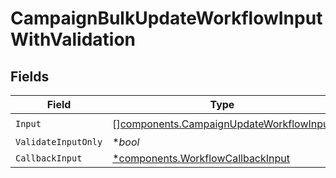 # CampaignBulkUpdateWorkflowInputWithValidation


## Fields

| Field                                                                                              | Type                                                                                               | Required                                                                                           | Description                                                                                        |
| -------------------------------------------------------------------------------------------------- | -------------------------------------------------------------------------------------------------- | -------------------------------------------------------------------------------------------------- | -------------------------------------------------------------------------------------------------- |
| `Input`                                                                                            | [][components.CampaignUpdateWorkflowInput](../../models/components/campaignupdateworkflowinput.md) | :heavy_check_mark:                                                                                 | N/A                                                                                                |
| `ValidateInputOnly`                                                                                | **bool*                                                                                            | :heavy_minus_sign:                                                                                 | N/A                                                                                                |
| `CallbackInput`                                                                                    | [*components.WorkflowCallbackInput](../../models/components/workflowcallbackinput.md)              | :heavy_minus_sign:                                                                                 | N/A                                                                                                |